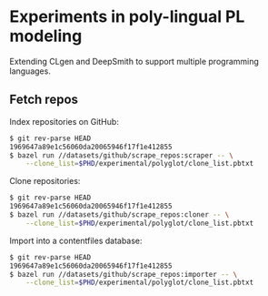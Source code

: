 # Experiments in poly-lingual PL modeling

Extending CLgen and DeepSmith to support multiple programming languages.

## Fetch repos

Index repositories on GitHub:

```sh
$ git rev-parse HEAD
1969647a89e1c56060da20065946f17f1e412855
$ bazel run //datasets/github/scrape_repos:scraper -- \
    --clone_list=$PHD/experimental/polyglot/clone_list.pbtxt

```

Clone repositories:

```sh
$ git rev-parse HEAD
1969647a89e1c56060da20065946f17f1e412855
$ bazel run //datasets/github/scrape_repos:cloner -- \
    --clone_list=$PHD/experimental/polyglot/clone_list.pbtxt
```

Import into a contentfiles database:

```sh
$ git rev-parse HEAD
1969647a89e1c56060da20065946f17f1e412855
$ bazel run //datasets/github/scrape_repos:importer -- \
    --clone_list=$PHD/experimental/polyglot/clone_list.pbtxt
```
